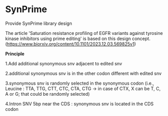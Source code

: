 # SynPrime
Provide SynPrime library design


The article 'Saturation resistance profiling of EGFR variants against tyrosine kinase inhibitors using prime editing' is based on this design concept. (https://www.biorxiv.org/content/10.1101/2023.12.03.569825v1)


**Principle**

1.Add additional synonymous snv adjacent to edited snv

2.additional synonymous snv is in the other codon different with edited snv

3.synonymous snv is randomly selected in the synonymous codon (i.e., Leucine : TTA, TTG, CTT, CTC, CTA, CTG -> in case of CTX, X can be T, C, A or G; that could be randomly selected)

4.Intron SNV 5bp near the CDS : synonymous snv is located in the CDS codon
